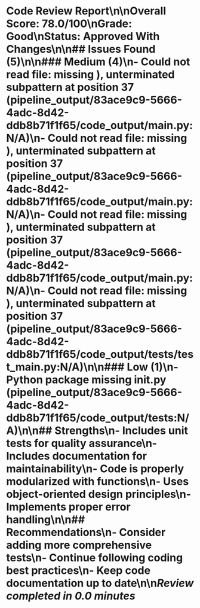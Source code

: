 # Code Review Report\n\n**Overall Score:** 78.0/100\n**Grade:** Good\n**Status:** Approved With Changes\n\n## Issues Found (5)\n\n### Medium (4)\n- Could not read file: missing ), unterminated subpattern at position 37 (pipeline_output/83ace9c9-5666-4adc-8d42-ddb8b71f1f65/code_output/main.py:N/A)\n- Could not read file: missing ), unterminated subpattern at position 37 (pipeline_output/83ace9c9-5666-4adc-8d42-ddb8b71f1f65/code_output/main.py:N/A)\n- Could not read file: missing ), unterminated subpattern at position 37 (pipeline_output/83ace9c9-5666-4adc-8d42-ddb8b71f1f65/code_output/main.py:N/A)\n- Could not read file: missing ), unterminated subpattern at position 37 (pipeline_output/83ace9c9-5666-4adc-8d42-ddb8b71f1f65/code_output/tests/test_main.py:N/A)\n\n### Low (1)\n- Python package missing __init__.py (pipeline_output/83ace9c9-5666-4adc-8d42-ddb8b71f1f65/code_output/tests:N/A)\n\n## Strengths\n- Includes unit tests for quality assurance\n- Includes documentation for maintainability\n- Code is properly modularized with functions\n- Uses object-oriented design principles\n- Implements proper error handling\n\n## Recommendations\n- Consider adding more comprehensive tests\n- Continue following coding best practices\n- Keep code documentation up to date\n\n*Review completed in 0.0 minutes*